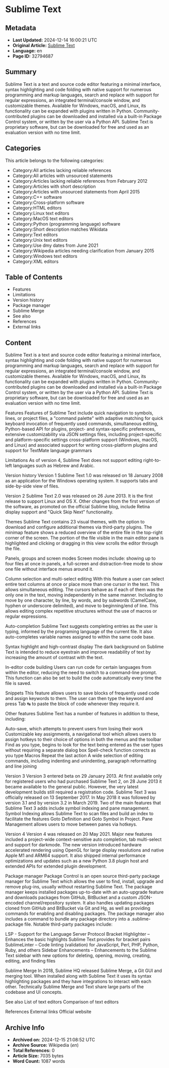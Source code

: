 # Sublime Text

## Metadata
- **Last Updated:** 2024-12-14 16:00:21 UTC
- **Original Article:** [Sublime Text](https://en.wikipedia.org/wiki/Sublime_Text)
- **Language:** en
- **Page ID:** 32794687

## Summary
Sublime Text is a text and source code editor featuring a minimal interface, syntax highlighting and code folding with native support for numerous programming and markup languages, search and replace with support for regular expressions, an integrated terminal/console window, and customizable themes.  Available for Windows, macOS, and Linux, its functionality can be expanded with plugins written in Python.  Community-contributed plugins can be downloaded and installed via a built-in Package Control system, or written by the user via a Python API.  Sublime Text is proprietary software, but can be downloaded for free and used as an evaluation version with no time limit.

## Categories
This article belongs to the following categories:

- Category:All articles lacking reliable references
- Category:All articles with unsourced statements
- Category:Articles lacking reliable references from February 2012
- Category:Articles with short description
- Category:Articles with unsourced statements from April 2015
- Category:C++ software
- Category:Cross-platform software
- Category:HTML editors
- Category:Linux text editors
- Category:MacOS text editors
- Category:Python (programming language) software
- Category:Short description matches Wikidata
- Category:Text editors
- Category:Unix text editors
- Category:Use dmy dates from June 2021
- Category:Wikipedia articles needing clarification from January 2015
- Category:Windows text editors
- Category:XML editors

## Table of Contents

- Features
- Limitations
- Version history
- Package manager
- Sublime Merge
- See also
- References
- External links

## Content

Sublime Text is a text and source code editor featuring a minimal interface, syntax highlighting and code folding with native support for numerous programming and markup languages, search and replace with support for regular expressions, an integrated terminal/console window, and customizable themes.  Available for Windows, macOS, and Linux, its functionality can be expanded with plugins written in Python.  Community-contributed plugins can be downloaded and installed via a built-in Package Control system, or written by the user via a Python API.  Sublime Text is proprietary software, but can be downloaded for free and used as an evaluation version with no time limit.

Features
Features of Sublime Text include quick navigation to symbols, lines, or project files, a "command palette" with adaptive matching for quick keyboard invocation of frequently used commands, simultaneous editing, Python-based API for plugins, project- and syntax-specific preferences, extensive customizability via JSON settings files, including project-specific and platform-specific settings cross-platform support (Windows, macOS, and Linux) and associated support for writing cross-platform plugins and support for TextMate language grammars

Limitations
As of version 4, Sublime Text does not support editing right-to-left languages such as Hebrew and Arabic.

Version history
Version 1
Sublime Text 1.0 was released on 18 January 2008 as an application for the Windows operating system. It supports tabs and side-by-side view of files.

Version 2
Sublime Text 2.0 was released on 26 June 2013. It is the first release to support Linux and OS X. Other changes from the first version of the software, as promoted on the official Sublime blog, include Retina display support and "Quick Skip Next" functionality.

Themes
Sublime Text contains 23 visual themes, with the option to download and configure additional themes via third-party plugins.
The minimap feature shows a reduced overview of the entire file in the top-right corner of the screen. The portion of the file visible in the main editor pane is highlighted and clicking or dragging in this view scrolls the editor through the file.

Panels, groups and screen modes
Screen modes include: showing up to four files at once in panels, a full-screen and distraction-free mode to show one file without interface menus around it.

Column selection and multi-select editing
With this feature a user can select entire text columns at once or place more than one cursor in the text. This allows simultaneous editing. The cursors behave as if each of them was the only one in the text, moving independently in the same manner. Including to move by one character, by line, by words, and by subwords (CamelCase, hyphen or underscore delimited), and move to beginning/end of line. This allows editing complex repetitive structures without the use of macros or regular expressions.

Auto-completion
Sublime Text suggests completing entries as the user is typing, informed by the programing language of the current file. It also auto-completes variable names assigned to within the same code base.

Syntax highlight and high-contrast display
The dark background on Sublime Text is intended to reduce eyestrain and improve readability of text by increasing the amount of contrast with the text.

In-editor code building
Users can run code for certain languages from within the editor, reducing the need to switch to a command-line prompt. This function can also be set to build the code automatically every time the file is saved.

Snippets
This feature allows users to save blocks of frequently used code and assign keywords to them. The user can then type the keyword and press Tab ↹ to paste the block of code whenever they require it.

Other features
Sublime Text has a number of features in addition to these, including:

Auto-save, which attempts to prevent users from losing their work
Customizable key assignments, a navigational tool which allows users to assign hotkeys to their choice of options in both the menus and the toolbar
Find as you type, begins to look for the text being entered as the user types without requiring a separate dialog box
Spell-check function corrects as you type
Macros
Repeat the last action
A wide selection of editing commands, including indenting and unindenting, paragraph reformatting and line joining

Version 3
Version 3 entered beta on 29 January 2013. At first available only for registered users who had purchased Sublime Text 2, on 28 June 2013 it became available to the general public. However, the very latest development builds still required a registration code. Sublime Text 3 was officially released on 13 September 2017. In May 2018 it was followed by version 3.1 and by version 3.2 in March 2019.
Two of the main features that Sublime Text 3 adds include symbol indexing and pane management. Symbol Indexing allows Sublime Text to scan files and build an index to facilitate the features Goto Definition and Goto Symbol in Project. Pane Management allows users to move between panes via hotkeys.

Version 4
Version 4 was released on 20 May 2021.
Major new features included a project-wide context-sensitive auto completion, tab multi-select and support for darkmode. The new version introduced hardware accelerated rendering using OpenGL for large display resolutions and native Apple M1 and ARM64 support. It also shipped internal performance optimizations and updates such as a new Python 3.8 plugin host and extended APIs for extended plugin development.

Package manager
Package Control is an open source third-party package manager for Sublime Text which allows the user to find, install, upgrade and remove plug-ins, usually without restarting Sublime Text. The package manager keeps installed packages up-to-date with an auto-upgrade feature and downloads packages from GitHub, BitBucket and a custom JSON-encoded channel/repository system. It also handles updating packages cloned from GitHub and BitBucket via Git and Hg, as well as providing commands for enabling and disabling packages. The package manager also includes a command to bundle any package directory into a .sublime-package file.
Notable third-party packages include:

LSP - Support for the Language Server Protocol
Bracket Highlighter – Enhances the basic highlights Sublime Text provides for bracket pairs
SublimeLinter – Code linting (validation) for JavaScript, Perl, PHP, Python, Ruby, and others
Sidebar Enhancements – Enhancements to the Sublime Text sidebar with new options for deleting, opening, moving, creating, editing, and finding files

Sublime Merge
In 2018, Sublime HQ released Sublime Merge, a Git GUI and merging tool. When installed along with Sublime Text it uses its syntax highlighting packages and they have integrations to interact with each other. Technically Sublime Merge and Text share large parts of the codebase and UI concepts.

See also
List of text editors
Comparison of text editors

References
External links
Official website

## Archive Info
- **Archived on:** 2024-12-15 21:08:52 UTC
- **Archive Source:** Wikipedia (_en_)
- **Total References:** 0
- **Article Size:** 7035 bytes
- **Word Count:** 1087 words
